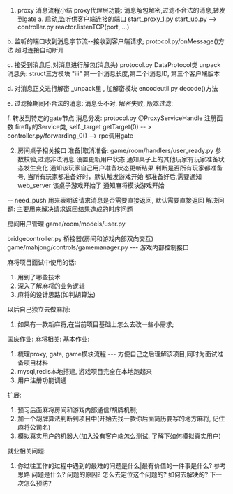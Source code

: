 1. proxy 消息流程小结
proxy代理层功能: 消息解包解密,过滤不合法的消息,转发到gate
a. 启动,监听供客户端连接的端口
	start_proxy_1.py  start_up.py   --> controller.py  reactor.listenTCP(port, ...)

b. 监听的端口收到消息字节流--接收到客户端请求;
	protocol.py/onMessage()方法
	超时连接自动断开

c. 接受到消息后,对消息进行解包(消息头)
	protocol.py  DataProtocol类 unpack
	消息头: struct三方模块 "iii"   第一个i消息长度,第二个i消息ID, 第三个客户端版本

d. 对消息正文进行解密
	_unpack里 ,  加解密模块 encodeutil.py  decode()方法

e. 过滤掉期间不合法的消息: 消息头不对, 解密失败, 版本过滤;
	

f. 转发到特定的gate节点
	消息分发: protocol.py  @ProxyServiceHandle 注册函数   firefly的Service类, self._target
		getTarget(0)  -- > controller.py/forwarding_0()  --> rpc调用gate



2. 房间桌子相关接口
准备|取消准备: game/room/handlers/user_ready.py
	参数校验,过滤非法消息
	设置更新用户状态
	通知桌子上的其他玩家有玩家准备状态发生变化
	通知该玩家自己用户准备状态更新结果
	判断是否所有玩家都准备号, 当所有玩家都准备好时，默认触发游戏开始
	都准备好后,需要通知web_server 该桌子游戏开始了
	通知麻将模块游戏开始


-- need_push 用来表明该请求消息是否需要直接返回, 默认需要直接返回
	解决问题: 主要用来解决请求返回结果造成的时序问题

房间用户管理  game/room/models/user.py 

bridgecontroller.py   桥接器(房间和游戏内部双向交互)
game/mahjong/controls/gamemanager.py     --- 游戏内部控制接口




麻将项目面试中使用的话:
1. 用到了哪些技术
2. 深入了解麻将的业务逻辑
3. 麻将的设计思路(如判胡算法)


以后自己独立去做麻将:
1. 如果有一款新麻将,在当前项目基础上怎么去改一些小需求;


国庆作业:
麻将相关:
基本作业:
1. 梳理proxy, gate, game模块流程 --- 方便自己之后理解该项目,同时为面试准备项目材料
2. mysql,redis本地搭建, 游戏项目完全在本地跑起来
3. 用户注册功能调通

扩展:
1. 预习后面麻将房间和游戏内部通信/胡牌机制;
2. 加一个胡牌算法判断到项目中(开始去找一款你后面简历要写的地方麻将, 记住麻将公司名)
3. 模拟真实用户的机器人(加入没有客户端怎么测试, 了解下如何模拟真实用户)


就业相关问题:
1. 你过往工作的过程中遇到的最难的问题是什么|最有价值的一件事是什么?
参考思路
问题是什么?
问题的原因?
怎么去定位这个问题的?
如何去解决的?
下一次怎么预防?

